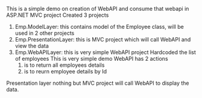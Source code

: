 This is a simple demo on creation of WebAPI and consume that webapi in ASP.NET MVC project
Created 3 projects
1. Emp.ModelLayer: this contains model of the Employee class, will be used in 2 other projects
2. Emp.PresentationLayer: this is MVC project which will call WebAPI and view the data
3. Emp.WebAPILayer: this is very simple WebAPI project
                  Hardcoded the list of employees
This is very simple demo WebAPI has 2 actions 
      1. is to return all employees details
      2. is to reurn employee details by Id
      
Presentation layer nothing but MVC project will call WebAPI to display the data.
